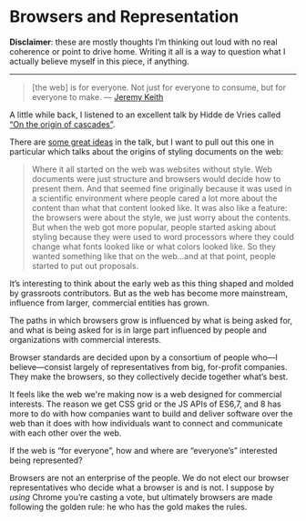 # Browsers and Representation

**Disclaimer**: these are mostly thoughts I’m thinking out loud with no real coherence or point to drive home. Writing it all is a way to question what I actually believe myself in this piece, if anything.

---

> [the web] is for everyone. Not just for everyone to consume, but for everyone to make. — [Jeremy Keith](https://adactio.com/journal/18337)

A little while back, I listened to an excellent talk by Hidde de Vries called [“On the origin of cascades”](https://talks.hiddedevries.nl/2gDDUr).

There are [some great ideas](https://blog.jim-nielsen.com/2021/css-is-in-fact-awesome/) in the talk, but I want to pull out this one in particular which talks about the origins of styling documents on the web:

> Where it all started on the web was websites without style. Web documents were just structure and browsers would decide how to present them. And that seemed fine originally because it was used in a scientific environment where people cared a lot more about the content than what that content looked like. It was also  like a feature: the browsers were about the style, we just worry about the contents. But when the web got more popular, people started asking about styling because they were used to word processors where they could change what fonts looked like or what colors looked like. So they wanted something like that on the web…and at that point, people started to put out proposals.

It’s interesting to think about the early web as this thing shaped and molded by grassroots contributors. But as the web has become more mainstream, influence from larger, commercial entities has grown.

The paths in which browsers grow is influenced by what is being asked for, and what is being asked for is in large part influenced by people and organizations with commercial interests.

Browser standards are decided upon by a consortium of people who—I believe—consist largely of representatives from big, for-profit companies. They make the browsers, so they collectively decide together what’s best.

It feels like the web we're making now is a web designed for commercial interests. The reason we get CSS grid or the JS APIs of ES6,7, and 8 has more to do with how companies want to build and deliver software over the web than it does with how individuals want to connect and communicate with each other over the web.

If the web is “for everyone”, how and where are “everyone’s” interested being represented?

Browsers are not an enterprise of the people. We do not elect our browser representatives who decide what a browser is and is not. I suppose by _using_ Chrome you’re casting a vote, but ultimately browsers are made following the golden rule: he who has the gold makes the rules.